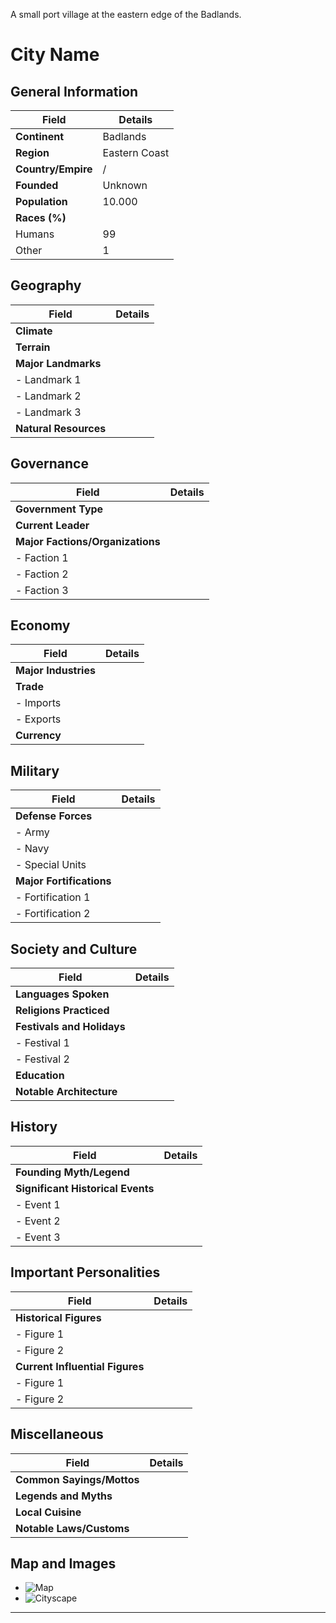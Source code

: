 A small port village at the eastern edge of the Badlands.

# City Name

## General Information

| Field              | Details       |
| ------------------ | ------------- |
| **Continent**      | Badlands      |
| **Region**         | Eastern Coast |
| **Country/Empire** | /             |
| **Founded**        | Unknown       |
| **Population**     | 10.000        |
| **Races (%)**      |               |
| Humans             | 99            |
| Other              | 1             |

## Geography

| Field              | Details                        |
|--------------------|--------------------------------|
| **Climate**        |                                |
| **Terrain**        |                                |
| **Major Landmarks**|                                |
| - Landmark 1       |                                |
| - Landmark 2       |                                |
| - Landmark 3       |                                |
| **Natural Resources** |                            |

## Governance

| Field              | Details                        |
|--------------------|--------------------------------|
| **Government Type**|                                |
| **Current Leader** |                                |
| **Major Factions/Organizations** |                  |
| - Faction 1        |                                |
| - Faction 2        |                                |
| - Faction 3        |                                |

## Economy

| Field              | Details                        |
|--------------------|--------------------------------|
| **Major Industries** |                              |
| **Trade**          |                                |
| - Imports          |                                |
| - Exports          |                                |
| **Currency**       |                                |

## Military

| Field              | Details                        |
|--------------------|--------------------------------|
| **Defense Forces** |                                |
| - Army             |                                |
| - Navy             |                                |
| - Special Units    |                                |
| **Major Fortifications** |                          |
| - Fortification 1  |                                |
| - Fortification 2  |                                |

## Society and Culture

| Field              | Details                        |
|--------------------|--------------------------------|
| **Languages Spoken** |                              |
| **Religions Practiced** |                          |
| **Festivals and Holidays** |                       |
| - Festival 1       |                                |
| - Festival 2       |                                |
| **Education**      |                                |
| **Notable Architecture** |                         |

## History

| Field              | Details                        |
|--------------------|--------------------------------|
| **Founding Myth/Legend** |                         |
| **Significant Historical Events** |                |
| - Event 1          |                                |
| - Event 2          |                                |
| - Event 3          |                                |

## Important Personalities

| Field              | Details                        |
|--------------------|--------------------------------|
| **Historical Figures** |                            |
| - Figure 1         |                                |
| - Figure 2         |                                |
| **Current Influential Figures** |                  |
| - Figure 1         |                                |
| - Figure 2         |                                |

## Miscellaneous

| Field              | Details                        |
|--------------------|--------------------------------|
| **Common Sayings/Mottos** |                        |
| **Legends and Myths** |                             |
| **Local Cuisine**  |                                |
| **Notable Laws/Customs** |                         |

## Map and Images
- ![Map](path/to/map.png)
- ![Cityscape](path/to/cityscape.png)

---
